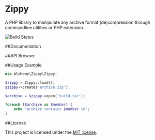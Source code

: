 # Zippy

A PHP library to manipulate any archive format (de)compression through
commandline utilities or PHP extension.

[![Build Status](https://secure.travis-ci.org/alchemy-fr/Zippy.png?branch=master)](http://travis-ci.org/alchemy-fr/Zippy)

##Documentation

##API Browser

##Usage Example

```php
use Alchemy\Zippy\Zippy;

$zippy = Zippy::load();
$zippy->create('archive.zip');

$archive = $zippy->open('build.tar');

foreach ($archive as $member) {
    echo "archive contains $member \n";
}

```

##License

This project is licensed under the [MIT license](http://opensource.org/licenses/MIT).




